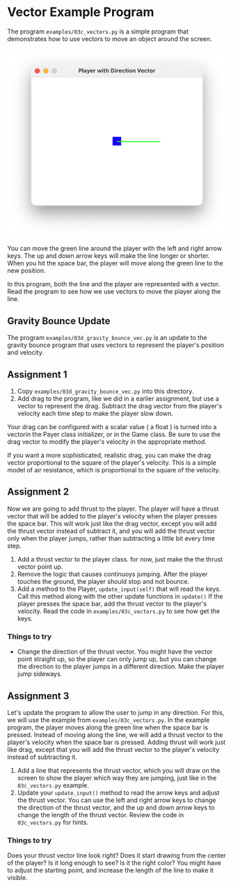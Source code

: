 # Vector Example Program

The program `examples/03c_vectors.py` is a simple program that demonstrates how
to use vectors to move an object around the screen.

![Vector Example](images/vector_example.png)


You can move the green line around the player with the left and right arrow
keys. The up and down arrow keys will make the line longer or shorter. When you
hit the space bar, the player will move along the green line to the new
position.

In this program, both the line and the player are represented with a vector. Read the
program to see how we use vectors to move the player along the line.


## Gravity Bounce Update

The program `examples/03d_gravity_bounce_vec.py` is an update to the gravity
bounce program that uses vectors to represent the player's position and
velocity.


## Assignment 1

1. Copy `examples/03d_gravity_bounce_vec.py` into this directory.
2. Add drag to the program, like we did in a earlier assignment, but use a
   vector to represent the drag. Subtract the drag vector from the player's
   velocity each time step to make the player slow down. 

Your drag can be configured with a scalar value ( a float ) is turned into a
vectorin the Payer class initializer, or in the Game class.  Be sure to use the
drag vector to modify the player's velocity in the appropriate method. 

If you want a more sophisticated, realistic drag, you can make the drag vector
proportional to the square of the player's velocity. This is a simple model of
air resistance, which is proportional to the square of the velocity.


## Assignment 2

Now we are going to add thrust to the player. The player will have a thrust
vector that will be added to the player's velocity when the player presses the
space bar. This will work just like the drag vector, except you will add the
thrust vector instead of subtract it, and you will add the thrust vector only
when the player jumps, rather than subtracting a little bit every time step. 

1. Add a thrust vector to the player class. for now, just make the the thrust
   vector point up. 
2. Remove the logic that causes continuoys jumping. After the player touches the
   ground, the player should stop and not bounce. 
3. Add a method to the Player, `update_input(self)` that will read the keys.
   Call this method along with the other update functions in `update()` If the
   player presses the space bar, add the thrust vector to the player's velocity.
   Read the code in `examples/03c_vectors.py` to see how get the keys.

### Things to try

* Change the direction of the thrust vector. You might have the vector point
  straight up, so the player can only jump up, but you can change the direction
  to the player jumps in a different direction. Make the player jump sideways.

## Assignment 3

Let's update the program to allow the user to jump in any direction. For this,
we will use the example from   `examples/03c_vectors.py`. In the example
program, the player moves along the green line when the space bar is pressed.
Instead of moving along the line, we will add a thrust vector to the player's
velocity when the space bar is pressed. Adding thrust will work just like drag,
except that you will add the thrust vector to the player's velocity instead of
subtracting it.

1. Add a line that represents the thrust vector, which you will draw on the
   screen to show the player which way they are jumping, just like in the
   `03c_vectors.py` example.
2. Update your `update_input()` method to read the arrow keys and adjust the
   thrust vector. You can use the left and right arrow keys to change the
   direction of the thrust vector, and the up and down arrow keys to change the
   length of the thrust vector. Review the code in `03c_vectors.py` for hints.


### Things to try

Does your thrust vector line look right? Does it start drawing from the center of the player? Is
it long enough to see? Is it the right color? You might have to adjust the starting point, 
and increase the length of the line to make it visible.

